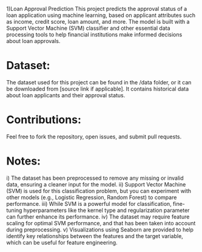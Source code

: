 
1)Loan Approval Prediction
This project predicts the approval status of a loan application using machine learning, based on applicant attributes such as income, credit score, loan amount, and more. The model is built with a Support Vector Machine (SVM) classifier and other essential data processing tools to help financial institutions make informed decisions about loan approvals.
# Dataset:
The dataset used for this project can be found in the /data folder, or it can be downloaded from [source link if applicable]. It contains historical data about loan applicants and their approval status.
# Contributions:
Feel free to fork the repository, open issues, and submit pull requests.
# Notes:
i) The dataset has been preprocessed to remove any missing or invalid data, ensuring a cleaner input for the model.
ii) Support Vector Machine (SVM) is used for this classification problem, but you can experiment with other models (e.g., Logistic Regression, Random Forest) to compare performance.
iii) While SVM is a powerful model for classification, fine-tuning hyperparameters like the kernel type and regularization parameter can further enhance its performance.
iv) The dataset may require feature scaling for optimal SVM performance, and that has been taken into account during preprocessing.
v) Visualizations using Seaborn are provided to help identify key relationships between the features and the target variable, which can be useful for feature engineering.
